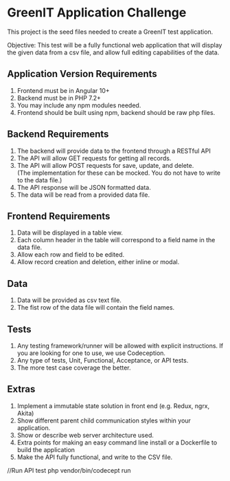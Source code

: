 # GreenIT Application Challenge

This project is the seed files needed to create a GreenIT test application.  

Objective: This test will be a fully functional web application that will display the given data from a csv file, and allow full editing capabilities of the data.

## Application Version Requirements
1. Frontend must be in Angular 10+
2. Backend must be in PHP 7.2+
3. You may include any npm modules needed.
4. Frontend should be built using npm, backend should be raw php files.

## Backend Requirements
1. The backend will provide data to the frontend through a RESTful API
2. The API will allow GET requests for getting all records. 
3. The API will allow POST requests for save, update, and delete.  
(The implementation for these can be mocked. You do not have to write to the data file.)
4. The API response will be JSON formatted data.
5. The data will be read from a provided data file.

## Frontend Requirements
1. Data will be displayed in a table view.
2. Each column header in the table will correspond to a field name in the data file.
3. Allow each row and field to be edited.
4. Allow record creation and deletion, either inline or modal.
  
## Data
1. Data will be provided as csv text file.
2. The fist row of the data file will contain the field names.

## Tests
1. Any testing framework/runner will be allowed with explicit instructions. If you are looking for one to use, we use Codeception.
2. Any type of tests, Unit, Functional, Acceptance, or API tests.
3. The more test case coverage the better.
  
 ## Extras
1. Implement a immutable state solution in front end (e.g. Redux, ngrx, Akita)
2. Show different parent child communication styles within your application.
3. Show or describe web server architecture used.
4. Extra points for making an easy command line install or a Dockerfile to build the application
5. Make the API fully functional, and write to the CSV file.

//Run API test
php vendor/bin/codecept run
